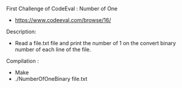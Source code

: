 First Challenge of CodeEval : Number of One
- https://www.codeeval.com/browse/16/

Description:

- Read a file.txt file and print the  number of 1 on the convert binary number of each line of the file.

Compilation :

-  Make
- ./NumberOfOneBinary file.txt